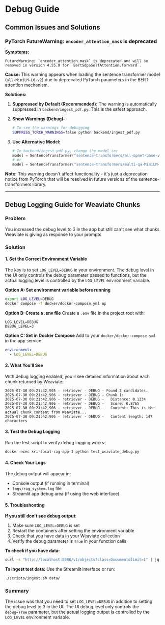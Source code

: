 # Debug Guide

## Common Issues and Solutions

### PyTorch FutureWarning: `encoder_attention_mask` is deprecated

**Symptoms:**
```
FutureWarning: `encoder_attention_mask` is deprecated and will be removed in version 4.55.0 for `BertSdpaSelfAttention.forward`.
```

**Cause:**
This warning appears when loading the sentence transformer model (`all-MiniLM-L6-v2`) due to deprecated PyTorch parameters in the BERT attention mechanism.

**Solutions:**

1. **Suppressed by Default (Recommended):**
   The warning is automatically suppressed in `backend/ingest_pdf.py`. This is the safest approach.

2. **Show Warnings (Debug):**
   ```bash
   # To see the warnings for debugging
   SUPPRESS_TORCH_WARNINGS=false python backend/ingest_pdf.py
   ```

3. **Use Alternative Model:**
   ```python
   # In backend/ingest_pdf.py, change the model to:
   model = SentenceTransformer("sentence-transformers/all-mpnet-base-v2")  # 768d, better quality
   # or
   model = SentenceTransformer("sentence-transformers/multi-qa-MiniLM-L6-cos-v1")  # 384d, similar
   ```

**Note:** This warning doesn't affect functionality - it's just a deprecation notice from PyTorch that will be resolved in future versions of the sentence-transformers library.

---

## Debug Logging Guide for Weaviate Chunks

### Problem
You increased the debug level to 3 in the app but still can't see what chunks Weaviate is giving as response to your prompts.

### Solution

#### 1. Set the Correct Environment Variable

The key is to set `LOG_LEVEL=DEBUG` in your environment. The debug level in the UI only controls the debug parameter passed to functions, but the actual logging level is controlled by the `LOG_LEVEL` environment variable.

**Option A: Set environment variable before running**
```bash
export LOG_LEVEL=DEBUG
docker compose -f docker/docker-compose.yml up
```

**Option B: Create a .env file**
Create a `.env` file in the project root with:
```
LOG_LEVEL=DEBUG
DEBUG_LEVEL=3
```

**Option C: Set in Docker Compose**
Add to your `docker/docker-compose.yml` in the app service:
```yaml
environment:
  - LOG_LEVEL=DEBUG
```

#### 2. What You'll See

With debug logging enabled, you'll see detailed information about each chunk returned by Weaviate:

```
2025-07-30 09:21:42,905 - retriever - DEBUG - Found 3 candidates.
2025-07-30 09:21:42,906 - retriever - DEBUG - Chunk 1:
2025-07-30 09:21:42,906 - retriever - DEBUG -   Distance: 0.1234
2025-07-30 09:21:42,906 - retriever - DEBUG -   Score: 0.8765
2025-07-30 09:21:42,906 - retriever - DEBUG -   Content: This is the actual chunk content from Weaviate...
2025-07-30 09:21:42,906 - retriever - DEBUG -   Content length: 147 characters
```

#### 3. Test the Debug Logging

Run the test script to verify debug logging works:
```bash
docker exec kri-local-rag-app-1 python test_weaviate_debug.py
```

#### 4. Check Your Logs

The debug output will appear in:
- Console output (if running in terminal)
- `logs/rag_system.log` file
- Streamlit app debug area (if using the web interface)

#### 5. Troubleshooting

**If you still don't see debug output:**
1. Make sure `LOG_LEVEL=DEBUG` is set
2. Restart the containers after setting the environment variable
3. Check that you have data in your Weaviate collection
4. Verify the debug parameter is `True` in your function calls

**To check if you have data:**
```bash
curl -s "http://localhost:8080/v1/objects?class=Document&limit=1" | jq .
```

**To ingest test data:**
Use the Streamlit interface or run:
```bash
./scripts/ingest.sh data/
```

### Summary

The issue was that you need to set `LOG_LEVEL=DEBUG` in addition to setting the debug level to 3 in the UI. The UI debug level only controls the `debug=True` parameter, but the actual logging output is controlled by the `LOG_LEVEL` environment variable. 